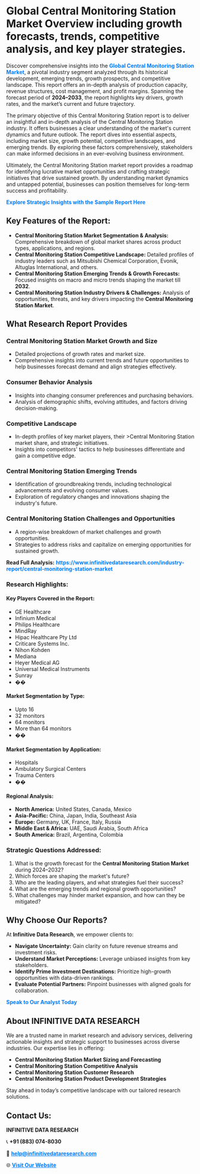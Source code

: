 <h1>Global Central Monitoring Station Market Overview including growth forecasts, trends, competitive analysis, and key player strategies.</h1>
<p>
Discover comprehensive insights into the 
<a href="https://www.infinitivedataresearch.com/industry-report/central-monitoring-station-market" rel="dofollow" style="color: #007BFF; text-decoration: none;"><strong>Global Central Monitoring Station Market</strong></a>, a pivotal industry segment analyzed through its historical development, emerging trends, growth prospects, and competitive landscape. This report offers an in-depth analysis of production capacity, revenue structures, cost management, and profit margins. Spanning the forecast period of <strong>2024–2033</strong>, the report highlights key drivers, growth rates, and the market’s current and future trajectory.
</p>
<p>
The primary objective of this Central Monitoring Station report is to deliver an insightful and in-depth analysis of the Central Monitoring Station industry. It offers businesses a clear understanding of the market's current dynamics and future outlook. The report dives into essential aspects, including market size, growth potential, competitive landscapes, and emerging trends. By exploring these factors comprehensively, stakeholders can make informed decisions in an ever-evolving business environment.
</p>
<p>
Ultimately, the Central Monitoring Station market report provides a roadmap for identifying lucrative market opportunities and crafting strategic initiatives that drive sustained growth. By understanding market dynamics and untapped potential, businesses can position themselves for long-term success and profitability.
</p>
<p>
<a href="https://www.infinitivedataresearch.com/request-sample/reportId=109284" style="color: #007BFF; text-decoration: none;"><strong>Explore Strategic Insights with the Sample Report Here</strong></a>
</p>

<h2>Key Features of the Report:</h2>
<ul>
<li><strong>Central Monitoring Station Market Segmentation & Analysis:</strong> Comprehensive breakdown of global market shares across product types, applications, and regions.</li>
<li><strong>Central Monitoring Station Competitive Landscape:</strong> Detailed profiles of industry leaders such as Mitsubishi Chemical Corporation, Evonik, Altuglas International, and others.</li>
<li><strong>Central Monitoring Station Emerging Trends & Growth Forecasts:</strong> Focused insights on macro and micro trends shaping the market till <strong>2032</strong>.</li>
<li><strong>Central Monitoring Station Industry Drivers & Challenges:</strong> Analysis of opportunities, threats, and key drivers impacting the <strong>Central Monitoring Station Market</strong>.</li>
</ul>

<h2>What Research Report Provides</h2>
<h3>Central Monitoring Station Market Growth and Size</h3>
<ul>
<li>Detailed projections of growth rates and market size.</li>
<li>Comprehensive insights into current trends and future opportunities to help businesses forecast demand and align strategies effectively.</li>
</ul>

<h3>Consumer Behavior Analysis</h3>
<ul>
<li>Insights into changing consumer preferences and purchasing behaviors.</li>
<li>Analysis of demographic shifts, evolving attitudes, and factors driving decision-making.</li>
</ul>

<h3>Competitive Landscape</h3>
<ul>
<li>In-depth profiles of key market players, their >Central Monitoring Station market share, and strategic initiatives.</li>
<li>Insights into competitors' tactics to help businesses differentiate and gain a competitive edge.</li>
</ul>

<h3>Central Monitoring Station Emerging Trends</h3>
<ul>
<li>Identification of groundbreaking trends, including technological advancements and evolving consumer values.</li>
<li>Exploration of regulatory changes and innovations shaping the industry's future.</li>
</ul>

<h3>Central Monitoring Station Challenges and Opportunities</h3>
<ul>
<li>A region-wise breakdown of market challenges and growth opportunities.</li>
<li>Strategies to address risks and capitalize on emerging opportunities for sustained growth.</li>
</ul>
<p><strong>Read Full Analysis:</strong> <a href="https://www.infinitivedataresearch.com/industry-report/central-monitoring-station-market" rel="dofollow" style="color: #007BFF; text-decoration: none;"><strong>https://www.infinitivedataresearch.com/industry-report/central-monitoring-station-market</strong></a></p>
<h3>Research Highlights:</h3>
<h4>Key Players Covered in the Report:</h4>
<ul><li>GE Healthcare</li><li>Infinium Medical</li><li>Philips Healthcare</li><li>MindRay</li><li>Hipac Healthcare Pty Ltd</li><li>Criticare Systems Inc.</li><li>Nihon Kohden</li><li>Mediana</li><li>Heyer Medical AG</li><li>Universal Medical Instruments</li><li>Sunray</li><li>��</li></ul>
<h4>Market Segmentation by Type:</h4>
<ul><li>Upto 16</li><li>32 monitors</li><li>64 monitors</li><li>More than 64 monitors</li><li>��</li></ul>
<h4>Market Segmentation by Application:</h4>
<ul><li>Hospitals</li><li>Ambulatory Surgical Centers</li><li>Trauma Centers</li><li>��</li></ul>

<h4>Regional Analysis:</h4>
<ul>
<li><strong>North America:</strong> United States, Canada, Mexico</li>
<li><strong>Asia-Pacific:</strong> China, Japan, India, Southeast Asia</li>
<li><strong>Europe:</strong> Germany, UK, France, Italy, Russia</li>
<li><strong>Middle East & Africa:</strong> UAE, Saudi Arabia, South Africa</li>
<li><strong>South America:</strong> Brazil, Argentina, Colombia</li>
</ul>

<h3>Strategic Questions Addressed:</h3>
<ol>
<li>What is the growth forecast for the <strong>Central Monitoring Station Market</strong> during 2024–2032?</li>
<li>Which forces are shaping the market's future?</li>
<li>Who are the leading players, and what strategies fuel their success?</li>
<li>What are the emerging trends and regional growth opportunities?</li>
<li>What challenges may hinder market expansion, and how can they be mitigated?</li>
</ol>

<h2>Why Choose Our Reports?</h2>
<p>At <strong>Infinitive Data Research</strong>, we empower clients to:</p>
<ul>
<li><strong>Navigate Uncertainty:</strong> Gain clarity on future revenue streams and investment risks.</li>
<li><strong>Understand Market Perceptions:</strong> Leverage unbiased insights from key stakeholders.</li>
<li><strong>Identify Prime Investment Destinations:</strong> Prioritize high-growth opportunities with data-driven rankings.</li>
<li><strong>Evaluate Potential Partners:</strong> Pinpoint businesses with aligned goals for collaboration.</li>
</ul>
<p><a href="https://www.infinitivedataresearch.com/industry-report/central-monitoring-station-market" rel="dofollow" style="color: #007BFF; text-decoration: none;"><strong>Speak to Our Analyst Today</strong></a></p>

<h2>About INFINITIVE DATA RESEARCH</h2>
<p>We are a trusted name in market research and advisory services, delivering actionable insights and strategic support to businesses across diverse industries. Our expertise lies in offering:</p>
<ul>
<li><strong>Central Monitoring Station Market Sizing and Forecasting</strong></li>
<li><strong>Central Monitoring Station Competitive Analysis</strong></li>
<li><strong>Central Monitoring Station Customer Research</strong></li>
<li><strong>Central Monitoring Station Product Development Strategies</strong></li>
</ul>
<p>Stay ahead in today’s competitive landscape with our tailored research solutions.</p>

<h2>Contact Us:</h2>
<p><strong>INFINITIVE DATA RESEARCH</strong></p>
<p>📞 <strong>+91 (883) 074-8030</strong></p>
<p>📧 <strong><a href="mailto:help@infinitivedataresearch.com" style="color: #007BFF;">help@infinitivedataresearch.com</a></strong></p>
<p>🌐 <strong><a href="https://www.infinitivedataresearch.com" rel="dofollow" style="color: #007BFF;">Visit Our Website</a></strong></p>